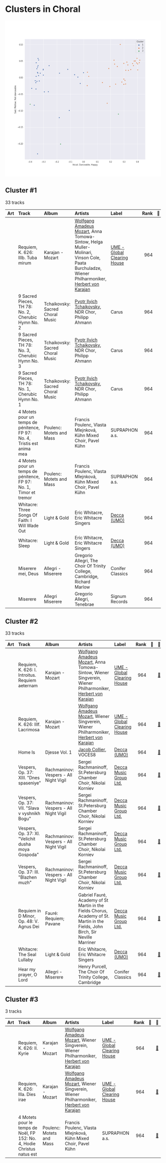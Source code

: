 # Clusters in Choral

![Comparison of Cluster](../../../images/playlists/choral/clusters/clusters_scatter.png)

## Cluster #1

33 tracks

| Art | Track | Album | Artists | Label | Rank | 💚 | 🔗 |
|:---|:---|:---|:---|:---|---:|:---|:---|
| <img src="https://i.scdn.co/image/ab67616d0000b2730cda0a02b2da25defc837399" alt="" width="50" /> | Requiem, K. 626: IIIb. Tuba mirum | Karajan - Mozart | [Wolfgang Amadeus Mozart](../../../../artists/wolfgang_amadeus_mozart/overview.md), Anna Tomowa-Sintow, Helga Muller-Molinari, Vinson Cole, Paata Burchuladze, Wiener Philharmoniker, [Herbert von Karajan](../../../../artists/herbert_von_karajan/overview.md) | [UME - Global Clearing House](../../../../labels/ume_-_global_clearing_house) | 964 | | [🔗](https://open.spotify.com/track/5xItkHeimSWCAWwh6WvV86) |
| <img src="https://i.scdn.co/image/ab67616d0000b273e3e10be41297c622a0ec2e0d" alt="" width="50" /> | 9 Sacred Pieces, TH 78: No. 2, Cherubic Hymn No. 2 | Tchaikovsky: Sacred Choral Music | [Pyotr Ilyich Tchaikovsky](../../../../artists/pyotr_ilyich_tchaikovsky/overview.md), NDR Chor, Philipp Ahmann | Carus | 964 | | [🔗](https://open.spotify.com/track/1uDDH4TncZQxOCYl9TjHKh) |
| <img src="https://i.scdn.co/image/ab67616d0000b273e3e10be41297c622a0ec2e0d" alt="" width="50" /> | 9 Sacred Pieces, TH 78: No. 3, Cherubic Hymn No. 3 | Tchaikovsky: Sacred Choral Music | [Pyotr Ilyich Tchaikovsky](../../../../artists/pyotr_ilyich_tchaikovsky/overview.md), NDR Chor, Philipp Ahmann | Carus | 964 | | [🔗](https://open.spotify.com/track/5cuTdpoXIWieDK848fuNDW) |
| <img src="https://i.scdn.co/image/ab67616d0000b273e3e10be41297c622a0ec2e0d" alt="" width="50" /> | 9 Sacred Pieces, TH 78: No. 1, Cherubic Hymn No. 1 | Tchaikovsky: Sacred Choral Music | [Pyotr Ilyich Tchaikovsky](../../../../artists/pyotr_ilyich_tchaikovsky/overview.md), NDR Chor, Philipp Ahmann | Carus | 964 | | [🔗](https://open.spotify.com/track/7E4KpvGnw4eD55VgmdMdco) |
| <img src="https://i.scdn.co/image/ab67616d0000b2730baa26fb49c09c910a031d24" alt="" width="50" /> | 4 Motets pour un temps de pénitence, FP 97: No. 4, Tristis est anima mea | Poulenc: Motets and Mass | Francis Poulenc, Vlasta Mlejnková, Kühn Mixed Choir, Pavel Kühn | SUPRAPHON a.s. | 964 | | [🔗](https://open.spotify.com/track/0of2TShrStNkbPvZQLeiNh) |
| <img src="https://i.scdn.co/image/ab67616d0000b2730baa26fb49c09c910a031d24" alt="" width="50" /> | 4 Motets pour un temps de pénitence, FP 97: No. 1, Timor et tremor | Poulenc: Motets and Mass | Francis Poulenc, Vlasta Mlejnková, Kühn Mixed Choir, Pavel Kühn | SUPRAPHON a.s. | 964 | | [🔗](https://open.spotify.com/track/67NRQzKiJzlayRlmZ4zbKc) |
| <img src="https://i.scdn.co/image/ab67616d0000b2737f49ec19a186736ff30651ed" alt="" width="50" /> | Whitacre: Three Songs Of Faith: I Will Wade Out | Light & Gold | Eric Whitacre, Eric Whitacre Singers | [Decca (UMO)](../../../../labels/decca_(umo)) | 964 | | [🔗](https://open.spotify.com/track/3bMGaK0AfpU3J321Mlm553) |
| <img src="https://i.scdn.co/image/ab67616d0000b2737f49ec19a186736ff30651ed" alt="" width="50" /> | Whitacre: Sleep | Light & Gold | Eric Whitacre, Eric Whitacre Singers | [Decca (UMO)](../../../../labels/decca_(umo)) | 964 | | [🔗](https://open.spotify.com/track/78BLTUqTCCHuptFEGejEoS) |
| <img src="https://i.scdn.co/image/ab67616d0000b273397c1f0c407ebd9a318b25fa" alt="" width="50" /> | Miserere mei, Deus | Allegri - Miserere | Gregorio Allegri, The Choir Of Trinity College, Cambridge, Richard Marlow | Conifer Classics | 964 | | [🔗](https://open.spotify.com/track/6es7DmrhnDoKj5rsFvh3XU) |
| <img src="https://i.scdn.co/image/ab67616d0000b273173d17db2abbefa4569b4dca" alt="" width="50" /> | Miserere | Allegri Miserere | Gregorio Allegri, Tenebrae | Signum Records | 964 | | [🔗](https://open.spotify.com/track/2ED1VZ53iRImo252U2PEsu) |
## Cluster #2

33 tracks

| Art | Track | Album | Artists | Label | Rank | 💚 | 🔗 |
|:---|:---|:---|:---|:---|---:|:---|:---|
| <img src="https://i.scdn.co/image/ab67616d0000b2730cda0a02b2da25defc837399" alt="" width="50" /> | Requiem, K. 626: I. Introitus. Requiem aeternam | Karajan - Mozart | [Wolfgang Amadeus Mozart](../../../../artists/wolfgang_amadeus_mozart/overview.md), Anna Tomowa-Sintow, Wiener Singverein, Wiener Philharmoniker, [Herbert von Karajan](../../../../artists/herbert_von_karajan/overview.md) | [UME - Global Clearing House](../../../../labels/ume_-_global_clearing_house) | 964 | | [🔗](https://open.spotify.com/track/3zsSvh8Pu3TiuXn5YdhZqz) |
| <img src="https://i.scdn.co/image/ab67616d0000b2730cda0a02b2da25defc837399" alt="" width="50" /> | Requiem, K. 626: IIIf. Lacrimosa | Karajan - Mozart | [Wolfgang Amadeus Mozart](../../../../artists/wolfgang_amadeus_mozart/overview.md), Wiener Singverein, Wiener Philharmoniker, [Herbert von Karajan](../../../../artists/herbert_von_karajan/overview.md) | [UME - Global Clearing House](../../../../labels/ume_-_global_clearing_house) | 964 | | [🔗](https://open.spotify.com/track/4fZ5XttwgrWUnmD8cPqfaP) |
| <img src="https://i.scdn.co/image/ab67616d0000b273743022e9c8fb580e3dabc397" alt="" width="50" /> | Home Is | Djesse Vol. 1 | [Jacob Collier](../../../../artists/jacob_collier/overview.md), VOCES8 | [Decca (UMO)](../../../../labels/decca_(umo)) | 964 | | [🔗](https://open.spotify.com/track/3nur4bNfmRCoLFxk9ubHHK) |
| <img src="https://i.scdn.co/image/ab67616d0000b273319c8a995c0c01cd233b3bd5" alt="" width="50" /> | Vespers, Op. 37: XIII. "Dnes spaseniye" | Rachmaninov: Vespers - All Night Vigil | Sergei Rachmaninoff, St.Petersburg Chamber Choir, Nikolai Korniev | [Decca Music Group Ltd.](../../../../labels/decca_music_group_ltd_) | 964 | | [🔗](https://open.spotify.com/track/07rzxAXZHLhV0kGR0zNDIn) |
| <img src="https://i.scdn.co/image/ab67616d0000b273319c8a995c0c01cd233b3bd5" alt="" width="50" /> | Vespers, Op. 37: VII. "Slava v vyshnikh Bogu" | Rachmaninov: Vespers - All Night Vigil | Sergei Rachmaninoff, St.Petersburg Chamber Choir, Nikolai Korniev | [Decca Music Group Ltd.](../../../../labels/decca_music_group_ltd_) | 964 | | [🔗](https://open.spotify.com/track/0op8XEiSF79zl5SSvPv5j2) |
| <img src="https://i.scdn.co/image/ab67616d0000b273319c8a995c0c01cd233b3bd5" alt="" width="50" /> | Vespers, Op. 37: XI. "Velichit dusha moya Gospoda" | Rachmaninov: Vespers - All Night Vigil | Sergei Rachmaninoff, St.Petersburg Chamber Choir, Nikolai Korniev | [Decca Music Group Ltd.](../../../../labels/decca_music_group_ltd_) | 964 | | [🔗](https://open.spotify.com/track/32j8MnD2wyx1QQ3wRa6ytm) |
| <img src="https://i.scdn.co/image/ab67616d0000b273319c8a995c0c01cd233b3bd5" alt="" width="50" /> | Vespers, Op. 37: III. "Blazhen muzh" | Rachmaninov: Vespers - All Night Vigil | Sergei Rachmaninoff, St.Petersburg Chamber Choir, Nikolai Korniev | [Decca Music Group Ltd.](../../../../labels/decca_music_group_ltd_) | 964 | | [🔗](https://open.spotify.com/track/4vOfTVbAp9oBxyko8covCb) |
| <img src="https://i.scdn.co/image/ab67616d0000b2735f71322acbf611462ffc03d5" alt="" width="50" /> | Requiem in D Minor, Op. 48: V. Agnus Dei | Fauré: Requiem; Pavane | Gabriel Fauré, Academy of St Martin in the Fields Chorus, Academy of St. Martin in the Fields, John Birch, Sir Neville Marriner | [Decca Music Group Ltd.](../../../../labels/decca_music_group_ltd_) | 964 | | [🔗](https://open.spotify.com/track/0UHDXE1d9Up2mEbzLLsMjw) |
| <img src="https://i.scdn.co/image/ab67616d0000b2737f49ec19a186736ff30651ed" alt="" width="50" /> | Whitacre: The Seal Lullaby | Light & Gold | Eric Whitacre, Eric Whitacre Singers | [Decca (UMO)](../../../../labels/decca_(umo)) | 964 | | [🔗](https://open.spotify.com/track/1ZqzUiCQICQmjtpbFZYwnt) |
| <img src="https://i.scdn.co/image/ab67616d0000b273397c1f0c407ebd9a318b25fa" alt="" width="50" /> | Hear my prayer, O Lord | Allegri - Miserere | Henry Purcell, The Choir Of Trinity College, Cambridge | Conifer Classics | 964 | | [🔗](https://open.spotify.com/track/24zUe2qJnLh71w85fJmPRC) |
## Cluster #3

3 tracks

| Art | Track | Album | Artists | Label | Rank | 💚 | 🔗 |
|:---|:---|:---|:---|:---|---:|:---|:---|
| <img src="https://i.scdn.co/image/ab67616d0000b2730cda0a02b2da25defc837399" alt="" width="50" /> | Requiem, K. 626: II. Kyrie | Karajan - Mozart | [Wolfgang Amadeus Mozart](../../../../artists/wolfgang_amadeus_mozart/overview.md), Wiener Singverein, Wiener Philharmoniker, [Herbert von Karajan](../../../../artists/herbert_von_karajan/overview.md) | [UME - Global Clearing House](../../../../labels/ume_-_global_clearing_house) | 964 | | [🔗](https://open.spotify.com/track/5OO1HZSyoPeaZvmvlIOvIp) |
| <img src="https://i.scdn.co/image/ab67616d0000b2730cda0a02b2da25defc837399" alt="" width="50" /> | Requiem, K. 626: IIIa. Dies irae | Karajan - Mozart | [Wolfgang Amadeus Mozart](../../../../artists/wolfgang_amadeus_mozart/overview.md), Wiener Singverein, Wiener Philharmoniker, [Herbert von Karajan](../../../../artists/herbert_von_karajan/overview.md) | [UME - Global Clearing House](../../../../labels/ume_-_global_clearing_house) | 964 | | [🔗](https://open.spotify.com/track/5bzkKeaKTatYKtxHY0HDay) |
| <img src="https://i.scdn.co/image/ab67616d0000b2730baa26fb49c09c910a031d24" alt="" width="50" /> | 4 Motets pour le temps de Noël, FP 152: No. 4, Hodie Christus natus est | Poulenc: Motets and Mass | Francis Poulenc, Vlasta Mlejnková, Kühn Mixed Choir, Pavel Kühn | SUPRAPHON a.s. | 964 | | [🔗](https://open.spotify.com/track/0PDnRCf3AnUUjAYSXVok55) |